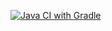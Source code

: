 [![Java CI with Gradle](https://github.com/Edem-Ablayev/Unit1/actions/workflows/gradle.yml/badge.svg?branch=testng)](https://github.com/Edem-Ablayev/Unit1/actions/workflows/gradle.yml)
